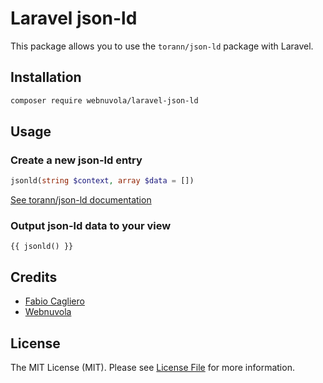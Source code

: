 # Laravel json-ld
This package allows you to use the `torann/json-ld` package with Laravel.

## Installation
```bash
composer require webnuvola/laravel-json-ld
```

## Usage

### Create a new json-ld entry
```php
jsonld(string $context, array $data = [])
```
[See torann/json-ld documentation](https://github.com/Torann/json-ld)

### Output json-ld data to your view
```blade
{{ jsonld() }}
```

## Credits
- [Fabio Cagliero](https://github.com/fab120)
- [Webnuvola](https://github.com/webnuvola)

## License
The MIT License (MIT). Please see [License File](LICENSE) for more information.
